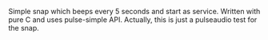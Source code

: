 Simple snap which beeps every 5 seconds and start as service. Written with pure C and uses pulse-simple API. Actually, this is just a pulseaudio test for the snap.
